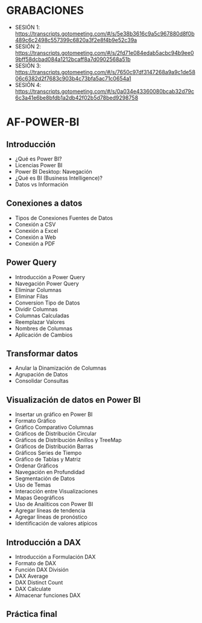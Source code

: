 # GRABACIONES 

- SESIÓN 1: https://transcripts.gotomeeting.com/#/s/5e38b3616c9a5c967880d8f0b489c6c2498c557399c6820a3f2e8f4b9e52c39a
- SESIÓN 2: https://transcripts.gotomeeting.com/#/s/2fd71e084edab5acbc94b9ee09bff58dcbad084a1212bcaff8a7d0902568a51b
- SESIÓN 3: https://transcripts.gotomeeting.com/#/s/7650c97df3147268a9a9c1de5806c6382d2f7683c903b4c73bfa5ac71c0654a1
- SESIÓN 4: https://transcripts.gotomeeting.com/#/s/0a034e43360080bcab32d79c6c3a41e6be8bfdb1a2db42f02b5d78bed9298758

# AF-POWER-BI

## Introducción

- ¿Qué es Power BI?
- Licencias Power BI
- Power BI Desktop: Navegación
- ¿Qué es BI (Business Intelligence)?
- Datos vs Información

## Conexiones a datos

- Tipos de Conexiones Fuentes de Datos
- Conexión a CSV
- Conexión a Excel
- Conexión a Web
- Conexión a PDF

## Power Query

- Introducción a Power Query
- Navegación Power Query
- Eliminar Columnas
- Eliminar Filas
- Conversion Tipo de Datos
- Dividir Columnas
- Columnas Calculadas
- Reemplazar Valores
- Nombres de Columnas
- Aplicación de Cambios

## Transformar datos

- Anular la Dinamización de Columnas
- Agrupación de Datos
- Consolidar Consultas 

## Visualización de datos en Power BI

- Insertar un gráfico en Power BI
- Formato Gráfico
- Gráfico Comparativo Columnas
- Gráficos de Distribución Circular
- Gráficos de Distribución Anillos y TreeMap
- Gráficos de Distribución Barras
- Gráficos Series de Tiempo
- Gráfico de Tablas y Matriz
- Ordenar Gráficos
- Navegación en Profundidad
- Segmentación de Datos
- Uso de Temas
- Interacción entre Visualizaciones
- Mapas Geográficos
- Uso de Analíticos con Power BI
- Agregar líneas de tendencia
- Agregar líneas de pronóstico
- Identificación de valores atípicos

## Introducción a DAX

- Introducción a Formulación DAX
- Formato de DAX
- Función DAX División
- DAX Average
- DAX Distinct Count
- DAX Calculate
- Almacenar funciones DAX

## Práctica final
